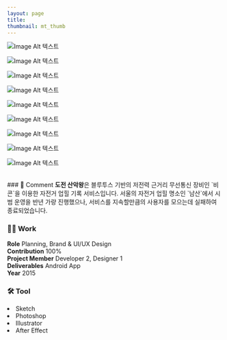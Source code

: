 ```yaml
---
layout: page
title:
thumbnail: mt_thumb
---
```


![Image Alt 텍스트](http://doubleclip.net/assets/img/posts/mtking_s1.gif)

![Image Alt 텍스트](http://doubleclip.net/assets/img/posts/mtking_s2.jpg)

![Image Alt 텍스트](http://doubleclip.net/assets/img/posts/mtking_s3_1.gif)

![Image Alt 텍스트](http://doubleclip.net/assets/img/posts/mtking_s4.jpg)

![Image Alt 텍스트](http://doubleclip.net/assets/img/posts/mtking_s5.jpg)

![Image Alt 텍스트](http://doubleclip.net/assets/img/posts/mtking_s6.jpg)

![Image Alt 텍스트](http://doubleclip.net/assets/img/posts/mtking_s7.jpg)

![Image Alt 텍스트](http://doubleclip.net/assets/img/posts/mtking_s8.jpg)

![Image Alt 텍스트](http://doubleclip.net/assets/img/posts/mtking_s9_1.jpg)

<br>
### 💬 Comment
<b>도전 산악왕</b>은 블루투스 기반의 저전력 근거리 무선통신 장비인 `비콘`을 이용한 자전거 업힐 기록 서비스입니다. 서울의 자전거 업힐 명소인 `남산`에서 시범 운영을 반년 가량 진행했으나, 서비스를 지속할만큼의 사용자를 모으는데 실패하여 종료되었습니다.
<br>


### 👨‍💻 Work
<div class="highlight2">
<b>Role</b> Planning, Brand & UI/UX Design<br>
<b>Contribution</b> 100%<br>
<b>Project Member</b> Developer 2, Designer 1<br>
<b>Deliverables</b> Android App<br>
<b>Year</b> 2015
</div>

### 🛠 Tool
<li class="skill_name2">Sketch</li><li class="skill_name2">Photoshop</li><li class="skill_name2">Illustrator</li><li class="skill_name2">After Effect</li>

<br>
